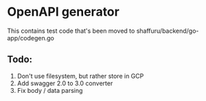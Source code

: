 # OpenAPI generator
This contains test code that's been moved to shaffuru/backend/go-app/codegen.go

## Todo:
1. Don't use filesystem, but rather store in GCP 
2. Add swagger 2.0 to 3.0 converter
3. Fix body / data parsing  
